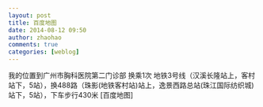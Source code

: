 ```yaml
---
layout: post
title: 百度地图
date: 2014-08-12 09:50
author: zhaohao
comments: true
categories: [weblog]
---
```

我的位置到广州市胸科医院第二门诊部
换乘1次
地铁3号线（汉溪长隆站上，客村站下，5站），换488路（珠影(地铁客村站)站上，逸景西路总站(珠江国际纺织城)站下，5站），下车步行430米
[百度地图]
